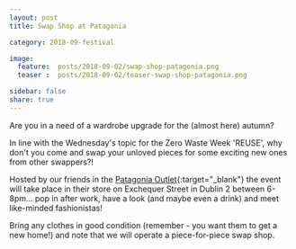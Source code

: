 ```yaml
---
layout: post
title: Swap Shop at Patagonia

category: 2018-09-festival

image:
  feature:  posts/2018-09-02/swap-shop-patagonia.png
  teaser :  posts/2018-09-02/teaser-swap-shop-patagonia.png

sidebar: false
share: true
---
```

Are you in a need of a wardrobe upgrade for the (almost here) autumn? 

In line with the Wednesday's topic for the Zero Waste Week 'REUSE', why don't you come and swap your unloved pieces for some exciting new ones from other swappers?! 

Hosted by our friends in the [Patagonia Outlet](http://eu.patagonia.com/ie/en/home/){:target="_blank"} the event will take place in their store on Exchequer Street in Dublin 2 between 6-8pm... pop in after work, have a look (and maybe even a drink) and meet like-minded fashionistas!

Bring any clothes in good condition (remember - you want them to get a new home!) and note that we will operate a piece-for-piece swap shop.





